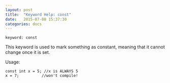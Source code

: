 ```yaml
---
layout: post
title:  "Keyword Help: const"
date:   2015-07-08 15:37:30
categories: docs
---
```


	keyword: const

This keyword is used to mark something as constant, meaning that it cannot change once it is set.

Usage:

	const int x = 5; //x is ALWAYS 5
	x = 7;			//won't compile!
